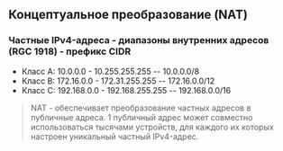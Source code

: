 ## Концептуальное преобразование (NAT)

### Частные IPv4-адреса - диапазоны внутренних адресов (RGC 1918) - префикс CIDR
- Класс A: 10.0.0.0 - 10.255.255.255 -- 10.0.0.0/8
- Класс B: 172.16.0.0 - 172.31.255.255 -- 172.16.0.0/12
- Класс C: 192.168.0.0 - 192.168.255.255 -- 192.168.0.0/16

> NAT - обеспечивает преобразование частных адресов в публичные адреса.
> 1 публичный адрес может совместно использоваться тысячами устройств, для каждого их которых настроен уникальный частный IPv4-адрес.



